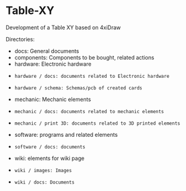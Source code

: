 # Table-XY
Development of a Table XY based on 4xiDraw

Directories:
- docs: General documents
- components: Components to be bought, related actions
- hardware: Electronic hardware
-     hardware / docs: documents related to Electronic hardware
-     hardware / schema: Schemas/pcb of created cards
- mechanic: Mechanic elements
-     mechanic / docs: documents related to mechanic elements
-     mechanic / print 3D: documents related to 3D printed elements
- software: programs and related elements
-     software / docs: documents
- wiki: elements for wiki page
-     wiki / images: Images
-     wiki / docs: Documents
